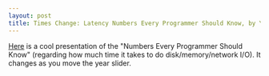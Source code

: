 ```yaml
---
layout: post
title: Times Change: Latency Numbers Every Programmer Should Know, by Year
---
```


[Here](https://people.eecs.berkeley.edu/~rcs/research/interactive_latency.html) is a cool presentation of the "Numbers Every Programmer Should Know"
(regarding how much time it takes to do disk/memory/network I/O).
It changes as you move the year slider.

